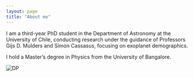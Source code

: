 ```yaml
---
layout: page
title: "About me"
---
```

I am a third-year PhD student in the Department of Astronomy at the University of Chile, conducting research under the guidance of Professors Gijs D. Mulders and Simon Cassasus, focusing on exoplanet demographics.

I hold a Master’s degree in Physics from the University of Bangalore.

![DP](https://github.com/user-attachments/assets/7ab90dac-4c15-4a7c-b330-ff269262117d)


